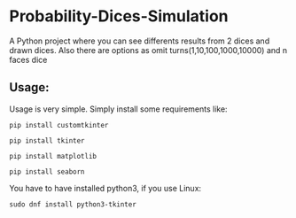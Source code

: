 # Probability-Dices-Simulation
A Python project where you can see differents results from 2 dices and drawn dices. Also there are options as omit turns(1,10,100,1000,10000) and n faces dice

## Usage:
Usage is very simple. Simply install some requirements like:
```
pip install customtkinter
```
```
pip install tkinter
```
```
pip install matplotlib
```
```
pip install seaborn
```
You have to have installed python3, if you use Linux:
```
sudo dnf install python3-tkinter
```

